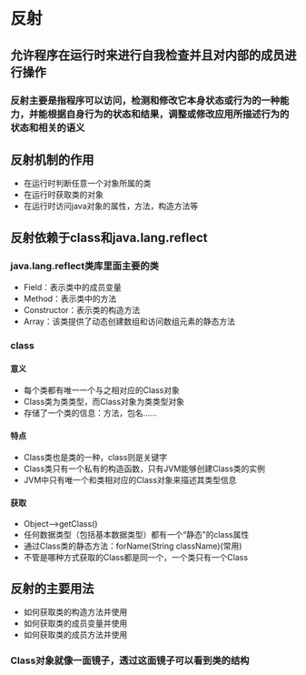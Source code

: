 # 反射
## 允许程序在运行时来进行自我检查并且对内部的成员进行操作
### 反射主要是指程序可以访问，检测和修改它本身状态或行为的一种能力，并能根据自身行为的状态和结果，调整或修改应用所描述行为的状态和相关的语义
## 反射机制的作用
- 在运行时判断任意一个对象所属的类
- 在运行时获取类的对象
- 在运行时访问java对象的属性，方法，构造方法等
## 反射依赖于class和java.lang.reflect
### java.lang.reflect类库里面主要的类
- Field：表示类中的成员变量
- Method：表示类中的方法
- Constructor：表示类的构造方法
- Array：该类提供了动态创建数组和访问数组元素的静态方法
### class
#### 意义
- 每个类都有唯一一个与之相对应的Class对象
- Class类为类类型，而Class对象为类类型对象
- 存储了一个类的信息：方法，包名……
#### 特点
- Class类也是类的一种，class则是关键字
- Class类只有一个私有的构造函数，只有JVM能够创建Class类的实例
- JVM中只有唯一个和类相对应的Class对象来描述其类型信息
#### 获取
- Object——>getClass()
- 任何数据类型（包括基本数据类型）都有一个“静态”的class属性
- 通过Class类的静态方法：forName(String className)(常用)
- 不管是哪种方式获取的Class都是同一个，一个类只有一个Class
## 反射的主要用法
- 如何获取类的构造方法并使用
- 如何获取类的成员变量并使用
- 如何获取类的成员方法并使用
### Class对象就像一面镜子，透过这面镜子可以看到类的结构